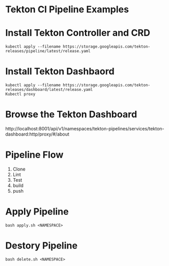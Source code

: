 # Tekton CI Pipeline Examples

# Install Tekton Controller and CRD
```
kubectl apply --filename https://storage.googleapis.com/tekton-releases/pipeline/latest/release.yaml
```

# Install Tekton Dashbaord
```
kubectl apply --filename https://storage.googleapis.com/tekton-releases/dashboard/latest/release.yaml
Kubectl proxy

```
# Browse the Tekton Dashboard
http://localhost:8001/api/v1/namespaces/tekton-pipelines/services/tekton-dashboard:http/proxy/#/about 

# Pipeline Flow
1. Clone
2. Lint
3. Test
4. build
5. push 

# Apply Pipeline 
```
bash apply.sh <NAMESPACE>

```

# Destory Pipeline
```
bash delete.sh <NAMESPACE>

```